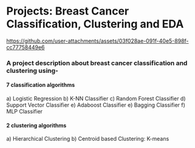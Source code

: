 # Projects: Breast Cancer Classification, Clustering and EDA




https://github.com/user-attachments/assets/03f028ae-091f-40e5-898f-cc77758449e6










### A project description about breast cancer classification and clustering using-
#### 7 classification algorithms
a) Logistic Regression
b) K-NN Classifier
c) Random Forest Classifier
d) Support Vector Classifier
e) Adaboost Classifier
e) Bagging Classifier
f) MLP Classifier

#### 2 clustering algorithms
a) Hierarchical Clustering
b)  Centroid based Clustering: K-means 

